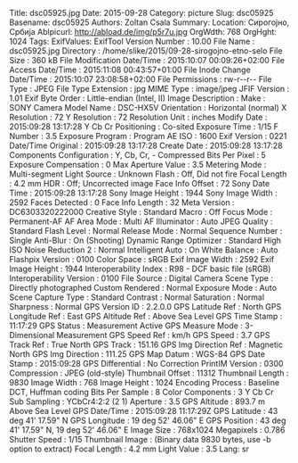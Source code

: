Title: dsc05925.jpg
Date: 2015-09-28
Category: picture
Slug: dsc05925
Basename: dsc05925
Authors: Zoltan Csala
Summary:
Location: Сирогојно, Србија
Ablpicurl: http://abload.de/img/p5r7u.jpg
OrgWdth: 768
OrgHght: 1024
Tags:
ExifValues: ExifTool Version Number : 10.00
            File Name : dsc05925.jpg
            Directory : /home/slike/2015/09-28-sirogojno-etno-selo
            File Size : 360 kB
            File Modification Date/Time : 2015:10:07 00:09:26+02:00
            File Access Date/Time : 2015:11:08 00:43:57+01:00
            File Inode Change Date/Time : 2015:10:07 23:08:58+02:00
            File Permissions : rw-r--r--
            File Type : JPEG
            File Type Extension : jpg
            MIME Type : image/jpeg
            JFIF Version : 1.01
            Exif Byte Order : Little-endian (Intel, II)
            Image Description :
            Make : SONY
            Camera Model Name : DSC-HX5V
            Orientation : Horizontal (normal)
            X Resolution : 72
            Y Resolution : 72
            Resolution Unit : inches
            Modify Date : 2015:09:28 13:17:28
            Y Cb Cr Positioning : Co-sited
            Exposure Time : 1/15
            F Number : 3.5
            Exposure Program : Program AE
            ISO : 1600
            Exif Version : 0221
            Date/Time Original : 2015:09:28 13:17:28
            Create Date : 2015:09:28 13:17:28
            Components Configuration : Y, Cb, Cr, -
            Compressed Bits Per Pixel : 5
            Exposure Compensation : 0
            Max Aperture Value : 3.5
            Metering Mode : Multi-segment
            Light Source : Unknown
            Flash : Off, Did not fire
            Focal Length : 4.2 mm
            HDR : Off; Uncorrected image
            Face Info Offset : 72
            Sony Date Time : 2015:09:28 13:17:28
            Sony Image Height : 1944
            Sony Image Width : 2592
            Faces Detected : 0
            Face Info Length : 32
            Meta Version : DC6303320222000
            Creative Style : Standard
            Macro : Off
            Focus Mode : Permanent-AF
            AF Area Mode : Multi
            AF Illuminator : Auto
            JPEG Quality : Standard
            Flash Level : Normal
            Release Mode : Normal
            Sequence Number : Single
            Anti-Blur : On (Shooting)
            Dynamic Range Optimizer : Standard
            High ISO Noise Reduction 2 : Normal
            Intelligent Auto : On
            White Balance : Auto
            Flashpix Version : 0100
            Color Space : sRGB
            Exif Image Width : 2592
            Exif Image Height : 1944
            Interoperability Index : R98 - DCF basic file (sRGB)
            Interoperability Version : 0100
            File Source : Digital Camera
            Scene Type : Directly photographed
            Custom Rendered : Normal
            Exposure Mode : Auto
            Scene Capture Type : Standard
            Contrast : Normal
            Saturation : Normal
            Sharpness : Normal
            GPS Version ID : 2.2.0.0
            GPS Latitude Ref : North
            GPS Longitude Ref : East
            GPS Altitude Ref : Above Sea Level
            GPS Time Stamp : 11:17:29
            GPS Status : Measurement Active
            GPS Measure Mode : 3-Dimensional Measurement
            GPS Speed Ref : km/h
            GPS Speed : 3.7
            GPS Track Ref : True North
            GPS Track : 151.16
            GPS Img Direction Ref : Magnetic North
            GPS Img Direction : 111.25
            GPS Map Datum : WGS-84
            GPS Date Stamp : 2015:09:28
            GPS Differential : No Correction
            PrintIM Version : 0300
            Compression : JPEG (old-style)
            Thumbnail Offset : 11312
            Thumbnail Length : 9830
            Image Width : 768
            Image Height : 1024
            Encoding Process : Baseline DCT, Huffman coding
            Bits Per Sample : 8
            Color Components : 3
            Y Cb Cr Sub Sampling : YCbCr4:2:2 (2 1)
            Aperture : 3.5
            GPS Altitude : 893.7 m Above Sea Level
            GPS Date/Time : 2015:09:28 11:17:29Z
            GPS Latitude : 43 deg 41' 17.59" N
            GPS Longitude : 19 deg 52' 46.06" E
            GPS Position : 43 deg 41' 17.59" N, 19 deg 52' 46.06" E
            Image Size : 768x1024
            Megapixels : 0.786
            Shutter Speed : 1/15
            Thumbnail Image : (Binary data 9830 bytes, use -b option to extract)
            Focal Length : 4.2 mm
            Light Value : 3.5
Lang: sr

